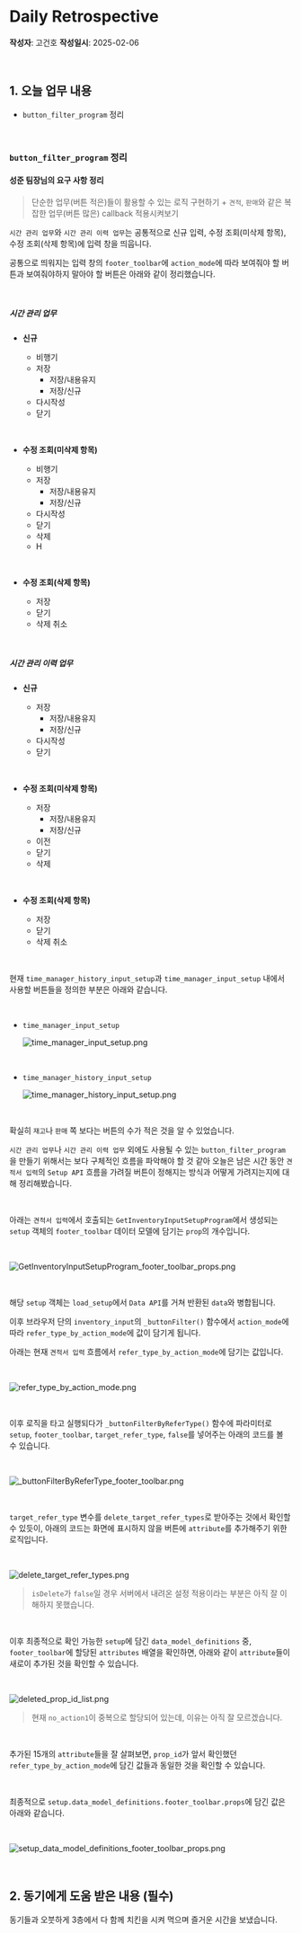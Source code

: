 # Daily Retrospective

**작성자**: 고건호
**작성일시**: 2025-02-06

<br>

## 1. 오늘 업무 내용

- `button_filter_program` 정리

<br>

### `button_filter_program` 정리

#### 성준 팀장님의 요구 사항 정리

> 단순한 업무(버튼 적은)들이 활용할 수 있는 로직 구현하기 + `견적`, `판매`와 같은 복잡한 업무(버튼 많은) callback 적용시켜보기

`시간 관리 업무`와 `시간 관리 이력 업무`는 공통적으로 신규 입력, 수정 조회(미삭제 항목), 수정 조회(삭제 항목)에 입력 창을 띄웁니다.

공통으로 띄워지는 입력 창의 `footer_toolbar`에 `action_mode`에 따라 보여줘야 할 버튼과 보여줘야하지 말아야 할 버튼은 아래와 같이 정리했습니다.

<br>

##### 시간 관리 업무

- **신규**

  - 비행기
  - 저장
    - 저장/내용유지
    - 저장/신규
  - 다시작성
  - 닫기

<br>

- **수정 조회(미삭제 항목)**

  - 비행기
  - 저장
    - 저장/내용유지
    - 저장/신규
  - 다시작성
  - 닫기
  - 삭제
  - H

<br>

- **수정 조회(삭제 항목)**

  - 저장
  - 닫기
  - 삭제 취소

<br>

##### 시간 관리 이력 업무

- **신규**

  - 저장
    - 저장/내용유지
    - 저장/신규
  - 다시작성
  - 닫기

<br>

- **수정 조회(미삭제 항목)**

  - 저장
    - 저장/내용유지
    - 저장/신규
  - 이전
  - 닫기
  - 삭제

<br>

- **수정 조회(삭제 항목)**

  - 저장
  - 닫기
  - 삭제 취소

<br>

현재 `time_manager_history_input_setup`과 `time_manager_input_setup` 내에서 사용할 버튼들을 정의한 부분은 아래와 같습니다.

<br>

- `time_manager_input_setup`

  ![time_manager_input_setup.png](./ref/keonho/time_manager_input_setup.png)

<br>

- `time_manager_history_input_setup`

  ![time_manager_history_input_setup.png](./ref/keonho/time_manager_history_input_setup.png)

<br>

확실히 `재고`나 `판매` 쪽 보다는 버튼의 수가 적은 것을 알 수 있었습니다.

`시간 관리 업무`나 `시간 관리 이력 업무` 외에도 사용될 수 있는 `button_filter_program`을 만들기 위해서는 보다 구체적인 흐름을 파악해야 할 것 같아 오늘은 남은 시간 동안 `견적서 입력`의 `Setup API` 흐름을 가려질 버튼이 정해지는 방식과 어떻게 가려지는지에 대해 정리해봤습니다.

<br>

아래는 `견적서 입력`에서 호출되는 `GetInventoryInputSetupProgram`에서 생성되는 `setup` 객체의 `footer_toolbar` 데이터 모델에 담기는 `prop`의 개수입니다.

<br>

![GetInventoryInputSetupProgram_footer_toolbar_props.png](./ref/keonho/GetInventoryInputSetupProgram_footer_toolbar_props.png)

<br>

해당 `setup` 객체는 `load_setup`에서 `Data API`를 거쳐 반환된 `data`와 병합됩니다.

이후 브라우저 단의 `inventory_input`의 `_buttonFilter()` 함수에서 `action_mode`에 따라 `refer_type_by_action_mode`에 값이 담기게 됩니다.

아래는 현재 `견적서 입력` 흐름에서 `refer_type_by_action_mode`에 담기는 값입니다.

<br>

![refer_type_by_action_mode.png](./ref/keonho/refer_type_by_action_mode.png)

<br>

이후 로직을 타고 실행되다가 `_buttonFilterByReferType()` 함수에 파라미터로 `setup`, `footer_toolbar`, `target_refer_type`, `false`를 넣어주는 아래의 코드를 볼 수 있습니다.

<br>

![_buttonFilterByReferType_footer_toolbar.png](./ref/keonho/_buttonFilterByReferType_footer_toolbar.png)

<br>

`target_refer_type` 변수를 `delete_target_refer_types`로 받아주는 것에서 확인할 수 있듯이, 아래의 코드는 화면에 표시하지 않을 버튼에 `attribute`를 추가해주기 위한 로직입니다.

<br>

![delete_target_refer_types.png](./ref/keonho/delete_target_refer_types.png)

> `isDelete`가 `false`일 경우 서버에서 내려온 설정 적용이라는 부분은 아직 잘 이해하지 못했습니다.

<br>

이후 최종적으로 확인 가능한 `setup`에 담긴 `data_model_definitions` 중, `footer_toolbar`에 할당된 `attributes` 배열을 확인하면, 아래와 같이 `attribute`들이 새로이 추가된 것을 확인할 수 있습니다.

<br>

![deleted_prop_id_list.png](./ref/keonho/deleted_prop_id_list.png)

> 현재 `no_action1`이 중복으로 할당되어 있는데, 이유는 아직 잘 모르겠습니다.

<br>

추가된 15개의 `attribute`들을 잘 살펴보면, `prop_id`가 앞서 확인했던 `refer_type_by_action_mode`에 담긴 값들과 동일한 것을 확인할 수 있습니다.

<br>

최종적으로 `setup.data_model_definitions.footer_toolbar.props`에 담긴 값은 아래와 같습니다.

<br>

![setup_data_model_definitions_footer_toolbar_props.png](./ref/keonho/setup_data_model_definitions_footer_toolbar_props.png)

<br>

## 2. 동기에게 도움 받은 내용 (필수)

동기들과 오붓하게 3층에서 다 함께 치킨을 시켜 먹으며 즐거운 시간을 보냈습니다.
